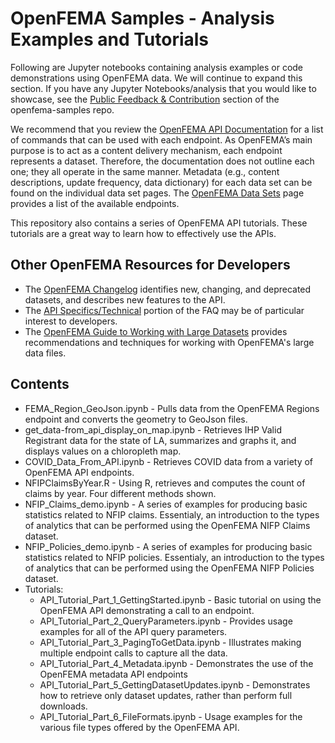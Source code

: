 # OpenFEMA Samples - Analysis Examples and Tutorials
Following are Jupyter notebooks containing analysis examples or code demonstrations using OpenFEMA data. We will continue to expand this section. If you have any Jupyter Notebooks/analysis that you would like to showcase, see the [Public Feedback & Contribution](https://github.com/FEMA/openfema-samples) section of the openfema-samples repo. 

We recommend that you review the [OpenFEMA API Documentation](https://www.fema.gov/about/openfema/api) for a list of commands that can be used with each endpoint. As OpenFEMA’s main purpose is to act as a content delivery mechanism, each endpoint represents a dataset. Therefore, the documentation does not outline each one; they all operate in the same manner. Metadata (e.g., content descriptions, update frequency, data dictionary) for each data set can be found on the individual data set pages. The [OpenFEMA Data Sets](https://www.fema.gov/about/openfema/data-sets) page provides a list of the available endpoints.

This repository also contains a series of OpenFEMA API tutorials. These tutorials are a great way to learn how to effectively use the APIs. 

## Other OpenFEMA Resources for Developers

- The [OpenFEMA Changelog](https://www.fema.gov/about/openfema/changelog) identifies new, changing, and deprecated datasets, and describes new features to the API.
- The [API Specifics/Technical](https://www.fema.gov/about/openfema/faq) portion of the FAQ may be of particular interest to developers.
- The [OpenFEMA Guide to Working with Large Datasets](https://www.fema.gov/about/openfema/working-with-large-data-sets) provides recommendations and techniques for working with OpenFEMA's large data files. 

## Contents

- FEMA_Region_GeoJson.ipynb - Pulls data from the OpenFEMA Regions endpoint and converts the geometry to GeoJson files.
- get_data-from_api_display_on_map.ipynb - Retrieves IHP Valid Registrant data for the state of LA, summarizes and graphs it, and displays values on a chloropleth map.
- COVID_Data_From_API.ipynb - Retrieves COVID data from a variety of OpenFEMA API endpoints.
- NFIPClaimsByYear.R - Using R, retrieves and computes the count of claims by year. Four different methods shown.
- NFIP_Claims_demo.ipynb - A series of examples for producing basic statistics related to NFIP claims. Essentialy, an introduction to the types of analytics that can be performed using the OpenFEMA NIFP Claims dataset.
- NFIP_Policies_demo.ipynb - A series of examples for producing basic statistics related to NFIP policies. Essentialy, an introduction to the types of analytics that can be performed using the OpenFEMA NIFP Policies dataset.
- Tutorials:
  - API_Tutorial_Part_1_GettingStarted.ipynb - Basic tutorial on using the OpenFEMA API demonstrating a call to an endpoint.
  - API_Tutorial_Part_2_QueryParameters.ipynb - Provides usage examples for all of the API query parameters.
  - API_Tutorial_Part_3_PagingToGetData.ipynb - Illustrates making multiple endpoint calls to capture all the data.
  - API_Tutorial_Part_4_Metadata.ipynb - Demonstrates the use of the OpenFEMA metadata API endpoints
  - API_Tutorial_Part_5_GettingDatasetUpdates.ipynb - Demonstrates how to retrieve only dataset updates, rather than perform full downloads. 
  - API_Tutorial_Part_6_FileFormats.ipynb - Usage examples for the various file types offered by the OpenFEMA API.